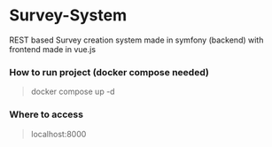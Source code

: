 # Survey-System
REST based Survey creation system made in symfony (backend) with frontend made in vue.js

### How to run project (docker compose needed)
> docker compose up -d

### Where to access
> localhost:8000